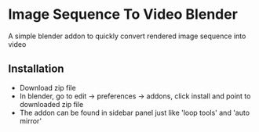 # Image Sequence To Video Blender
A simple blender addon to quickly convert rendered image sequence into video


## Installation

- Download zip file
- In blender, go to edit -> preferences -> addons, click install and point to downloaded zip file
- The addon can be found in sidebar panel just like 'loop tools' and 'auto mirror'
